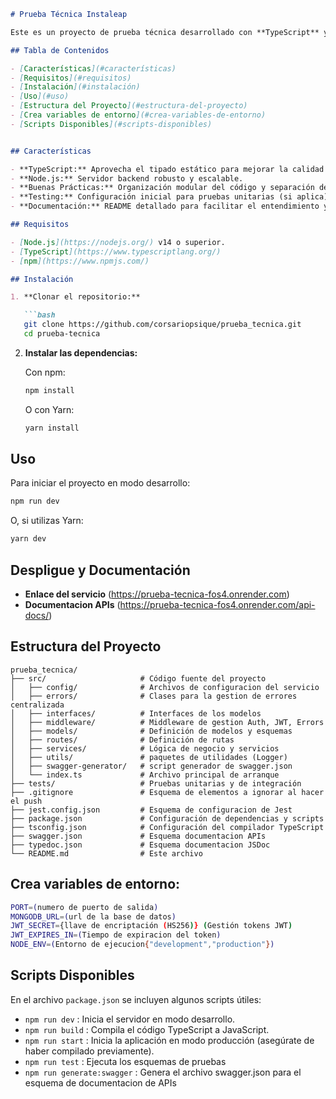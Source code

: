 ```markdown
# Prueba Técnica Instaleap

Este es un proyecto de prueba técnica desarrollado con **TypeScript** y **Node.js**. El objetivo de este proyecto es demostrar buenas prácticas en el desarrollo backend, el uso de tipado fuerte y la integración de herramientas modernas de desarrollo en JavaScript/TypeScript.

## Tabla de Contenidos

- [Características](#características)
- [Requisitos](#requisitos)
- [Instalación](#instalación)
- [Uso](#uso)
- [Estructura del Proyecto](#estructura-del-proyecto)
- [Crea variables de entorno](#crea-variables-de-entorno)
- [Scripts Disponibles](#scripts-disponibles)


## Características

- **TypeScript:** Aprovecha el tipado estático para mejorar la calidad y mantenibilidad del código.
- **Node.js:** Servidor backend robusto y escalable.
- **Buenas Prácticas:** Organización modular del código y separación de responsabilidades.
- **Testing:** Configuración inicial para pruebas unitarias (si aplica).
- **Documentación:** README detallado para facilitar el entendimiento y colaboración.

## Requisitos

- [Node.js](https://nodejs.org/) v14 o superior.
- [TypeScript](https://www.typescriptlang.org/)
- [npm](https://www.npmjs.com/) 

## Instalación

1. **Clonar el repositorio:**

   ```bash
   git clone https://github.com/corsariopsique/prueba_tecnica.git
   cd prueba-tecnica
   ```

2. **Instalar las dependencias:**

   Con npm:
   ```bash
   npm install
   ```

   O con Yarn:
   ```bash
   yarn install
   ```

## Uso

Para iniciar el proyecto en modo desarrollo:

```bash
npm run dev
```

O, si utilizas Yarn:

```bash
yarn dev
```

## Despligue y Documentación

- **Enlace del servicio** (https://prueba-tecnica-fos4.onrender.com)
- **Documentacion APIs** (https://prueba-tecnica-fos4.onrender.com/api-docs/)

## Estructura del Proyecto

```
prueba_tecnica/
├── src/                     # Código fuente del proyecto
│   ├── config/              # Archivos de configuracion del servicio
│   ├── errors/              # Clases para la gestion de errores centralizada
│   ├── interfaces/          # Interfaces de los modelos
│   ├── middleware/          # Middleware de gestion Auth, JWT, Errors
│   ├── models/              # Definición de modelos y esquemas
│   ├── routes/              # Definición de rutas
│   ├── services/            # Lógica de negocio y servicios
│   ├── utils/               # paquetes de utilidades (Logger)
│   ├── swagger-generator/   # script generador de swagger.json
│   └── index.ts             # Archivo principal de arranque
├── tests/                   # Pruebas unitarias y de integración
├── .gitignore               # Esquema de elementos a ignorar al hacer el push
├── jest.config.json         # Esquema de configuracion de Jest
├── package.json             # Configuración de dependencias y scripts
├── tsconfig.json            # Configuración del compilador TypeScript
├── swagger.json             # Esquema documentacion APIs
├── typedoc.json             # Esquema documentacion JSDoc
└── README.md                # Este archivo
```

## Crea variables de entorno:
   ```bash
   PORT=(numero de puerto de salida)
   MONGODB_URL=(url de la base de datos)
   JWT_SECRET={llave de encriptación (HS256)} (Gestión tokens JWT)
   JWT_EXPIRES_IN=(Tiempo de expiracion del token) 
   NODE_ENV=(Entorno de ejecucion{"development","production"})
   ```   


## Scripts Disponibles

En el archivo `package.json` se incluyen algunos scripts útiles:

- `npm run dev` : Inicia el servidor en modo desarrollo.
- `npm run build` : Compila el código TypeScript a JavaScript.
- `npm run start` : Inicia la aplicación en modo producción (asegúrate de haber compilado previamente).
- `npm run test` : Ejecuta los esquemas de pruebas 
- `npm run generate:swagger` : Genera el archivo swagger.json para el esquema de documentacion de APIs